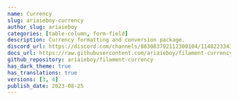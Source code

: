 ```yaml
---
name: Currency
slug: ariaieboy-currency
author_slug: ariaieboy
categories: [table-column, form-field]
description: Currency formatting and conversion package.
discord_url: https://discord.com/channels/883083792112300104/1148223343158382612
docs_url: https://raw.githubusercontent.com/ariaieboy/filament-currency/main/README.md
github_repository: ariaieboy/filament-currency
has_dark_theme: true
has_translations: true
versions: [3, 4]
publish_date: 2023-08-25
---
```

